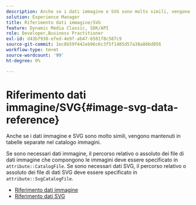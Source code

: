 ```yaml
---
description: Anche se i dati immagine e SVG sono molto simili, vengono mantenuti in tabelle separate nel catalogo immagini.
solution: Experience Manager
title: Riferimento dati immagine/SVG
feature: Dynamic Media Classic, SDK/API
role: Developer,Business Practitioner
exl-id: d43bf938-efed-4e9f-ab47-6581f8c587c9
source-git-commit: 1ec8b59f442eb96c6c3f5f1405d57a38a86bd056
workflow-type: tm+mt
source-wordcount: '99'
ht-degree: 0%

---
```


# Riferimento dati immagine/SVG{#image-svg-data-reference}

Anche se i dati immagine e SVG sono molto simili, vengono mantenuti in tabelle separate nel catalogo immagini.

Se sono necessari dati immagine, il percorso relativo o assoluto dei file di dati immagine che compongono le immagini deve essere specificato in `attribute::CatalogFile`. Se sono necessari dati SVG, il percorso relativo o assoluto dei file di dati SVG deve essere specificato in `attribute::SvgCatalogFile`.

* [Riferimento dati immagine](c-image-data-reference/c-image-data-reference.md)
* [Riferimento dati SVG](c-svg-data-reference/c-svg-data-reference.md)
